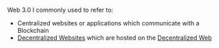 Web 3.0 I commonly used to refer to:
- Centralized websites or applications which communicate with a Blockchain
- [Decentralized Websites](#x) which are hosted on the [Decentralized Web](https://ens.domains/)
